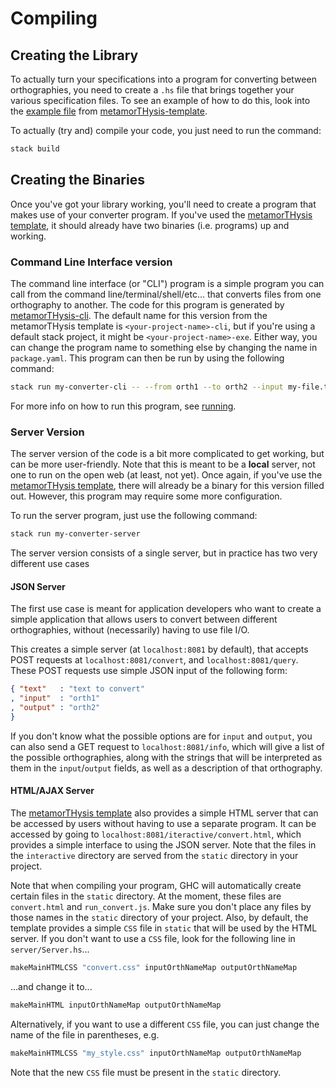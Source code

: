 # Compiling

## Creating the Library

To actually turn your specifications into a program for
converting between orthographies, you need to create a
`.hs` file that brings together your various specification
files. To see an example of how to do this, look into the
[example file](https://github.com/Anteproperispomenon/metamorTHysis-template/blob/main/src/Orthographies.hs)
from [metamorTHysis-template](https://github.com/Anteproperispomenon/metamorTHysis-template).

To actually (try and) compile your code, you just need to run
the command:

```bash
stack build
```

## Creating the Binaries

Once you've got your library working, you'll need to create
a program that makes use of your converter program. If you've
used the [metamorTHysis template](https://github.com/Anteproperispomenon/metamorTHysis-template),
it should already have two binaries (i.e. programs) up and working.

### Command Line Interface version

The command line interface (or "CLI") program is a simple program
you can call from the command line/terminal/shell/etc... that converts
files from one orthography to another. The code for this program is
generated by [metamorTHysis-cli](https://github.com/Anteproperispomenon/metamorTHysis-cli).
The default name for this version from the metamorTHysis template is
`<your-project-name>-cli`, but if you're using a default stack project,
it might be `<your-project-name>-exe`. Either way, you can change the
program name to something else by changing the name in `package.yaml`.
This program can then be run by using the following command:

```bash
stack run my-converter-cli -- --from orth1 --to orth2 --input my-file.txt
```

For more info on how to run this program, see [running](running.md).

### Server Version

The server version of the code is a bit more complicated to get working,
but can be more user-friendly. Note that this is meant to be a **local**
server, not one to run on the open web (at least, not yet). Once again,
if you've use the [metamorTHysis template](https://github.com/Anteproperispomenon/metamorTHysis-template),
there will already be a binary for this version filled out. However, this
program may require some more configuration. 

To run the server program, just use the following command:

```bash
stack run my-converter-server
```

The server version consists of a single server, but in practice has two
very different use cases

#### JSON Server

The first use case is meant for application developers who want to create
a simple application that allows users to convert between different orthographies,
without (necessarily) having to use file I/O.

This creates a simple server (at `localhost:8081` by default), that accepts POST
requests at `localhost:8081/convert`, and `localhost:8081/query`. These POST requests
use simple JSON input of the following form:

```json
{ "text"   : "text to convert"
, "input"  : "orth1"
, "output" : "orth2"
}
```

If you don't know what the possible options are for `input` and `output`, you can also
send a GET request to `localhost:8081/info`, which will give a list of the possible
orthographies, along with the strings that will be interpreted as them in the `input`/`output`
fields, as well as a description of that orthography.

#### HTML/AJAX Server

The [metamorTHysis template](https://github.com/Anteproperispomenon/metamorTHysis-template) also
provides a simple HTML server that can be accessed by users without having to use a separate
program. It can be accessed by going to `localhost:8081/iteractive/convert.html`, which provides
a simple interface to using the JSON server. Note that the files in the `interactive` directory
are served from the `static` directory in your project.

Note that when compiling your program, GHC will automatically create certain files in the `static`
directory. At the moment, these files are `convert.html` and `run_convert.js`. Make sure you don't
place any files by those names in the `static` directory of your project. Also, by default, the
template provides a simple `CSS` file in `static` that will be used by the HTML server. If you don't
want to use a `CSS` file, look for the following line in `server/Server.hs`...

```haskell
makeMainHTMLCSS "convert.css" inputOrthNameMap outputOrthNameMap
```

...and change it to...

```haskell
makeMainHTML inputOrthNameMap outputOrthNameMap
```

Alternatively, if you want to use a different `CSS` file, you can just change the name
of the file in parentheses, e.g.

```haskell
makeMainHTMLCSS "my_style.css" inputOrthNameMap outputOrthNameMap
```

Note that the new `CSS` file must be present in the `static` directory.


